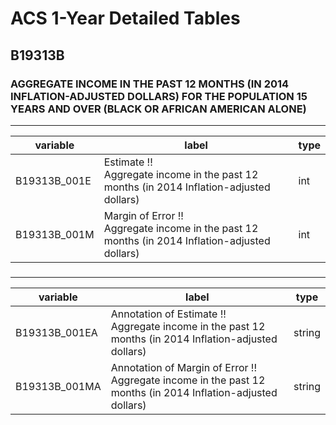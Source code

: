 # ACS 1-Year Detailed Tables

## B19313B

### AGGREGATE INCOME IN THE PAST 12 MONTHS (IN 2014 INFLATION-ADJUSTED DOLLARS) FOR THE POPULATION 15 YEARS AND OVER (BLACK OR AFRICAN AMERICAN ALONE)

___

| variable | label | type |
| ----- | ----- | ----- |
| B19313B_001E | Estimate !!<br>Aggregate income in the past 12 months (in 2014 Inflation-adjusted dollars) | int |
| B19313B_001M | Margin of Error !!<br>Aggregate income in the past 12 months (in 2014 Inflation-adjusted dollars) | int |
### 

___

| variable | label | type |
| ----- | ----- | ----- |
| B19313B_001EA | Annotation of Estimate !!<br>Aggregate income in the past 12 months (in 2014 Inflation-adjusted dollars) | string |
| B19313B_001MA | Annotation of Margin of Error !!<br>Aggregate income in the past 12 months (in 2014 Inflation-adjusted dollars) | string |

